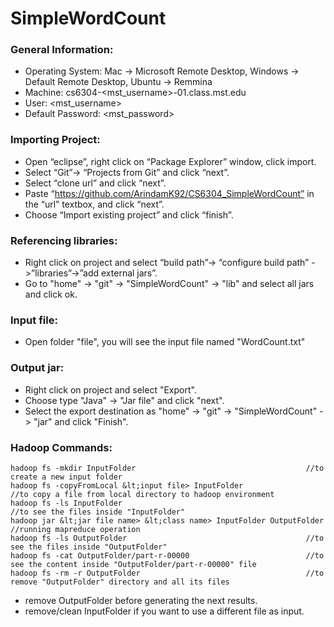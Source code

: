 # SimpleWordCount

### General Information:

* Operating System:         Mac -> Microsoft Remote Desktop, Windows -> Default Remote Desktop, Ubuntu -> Remmina
* Machine:                  cs6304-<mst_username>-01.class.mst.edu
* User:                     <mst_username>
* Default Password:         <mst_password>

### Importing Project:
* Open “eclipse”, right click on “Package Explorer” window, click import.
* Select “Git”-> “Projects from Git” and click “next”.
* Select “clone url” and click “next”.
* Paste “https://github.com/ArindamK92/CS6304_SimpleWordCount” in the “url” textbox, and click “next”. 
* Choose “Import existing project” and click “finish”.

### Referencing libraries:
* Right click on project and select “build path”-> “configure build path” ->”libraries”->”add external jars”.
* Go to "home" -> "git" -> "SimpleWordCount" -> "lib" and select all jars and click ok.

### Input file:
* Open folder "file", you will see the input file named "WordCount.txt"

### Output jar:
* Right click on project and select "Export".
* Choose type "Java" -> "Jar file" and click "next".
* Select the export destination as "home" -> "git" -> "SimpleWordCount" -> "jar" and click "Finish".

### Hadoop Commands:
```
hadoop fs -mkdir InputFolder                                      //to create a new input folder
hadoop fs -copyFromLocal &lt;input file> InputFolder                  //to copy a file from local directory to hadoop environment
hadoop fs -ls InputFolder                                          //to see the files inside "InputFolder"
hadoop jar &lt;jar file name> &lt;class name> InputFolder OutputFolder   //running mapreduce operation
hadoop fs -ls OutputFolder                                        //to see the files inside "OutputFolder"
hadoop fs -cat OutputFolder/part-r-00000                          //to see the content inside "OutputFolder/part-r-00000" file
hadoop fs -rm -r OutputFolder                                     //to remove "OutputFolder" directory and all its files
```

- remove OutputFolder before generating the next results.
- remove/clean InputFolder if you want to use a different file as input.
